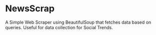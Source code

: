 # NewsScrap
A Simple Web Scraper using BeautifulSoup that fetches data based on queries. Useful for data collection for Social Trends.
